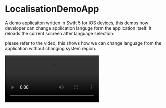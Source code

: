 # LocalisationDemoApp
A demo applicaiton written in Swift 5 for iOS devices, this demos how developer can change application languge form the application itself. It reloads the current sccreen after language selection. 

please refer to the video, this shows how we can change language from the application without changing system region.

![alt text](https://github.com/AmitabhaSaha/AppLocalisation/blob/master/LocalisationDemoApp/Documents/localiastion_ios.mov)
